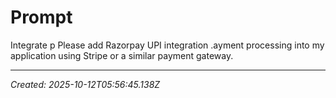 # Prompt

Integrate p Please add Razorpay UPI integration
.ayment processing into my application using Stripe or a similar payment gateway.

---

*Created: 2025-10-12T05:56:45.138Z*